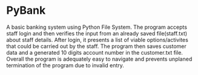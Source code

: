 # PyBank
A basic banking system using Python File System.
The program accepts staff login and then verifies the input from an already saved file(staff.txt) about staff details.
After login, it presents a list of viable options/activites that could be carried out by the staff.
The program then saves customer data and a generated 10 digits account number in the customer.txt file.
Overall the program is adequately easy to navigate and prevents unplaned termination of the program due to invalid entry. 
